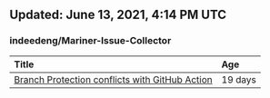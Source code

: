 ## Updated: June 13, 2021, 4:14 PM UTC


### indeedeng/Mariner-Issue-Collector
|**Title**|**Age**|
|:----|:----|
|[Branch Protection conflicts with GitHub Action](https://github.com/indeedeng/Mariner-Issue-Collector/issues/39)|19&nbsp;days|